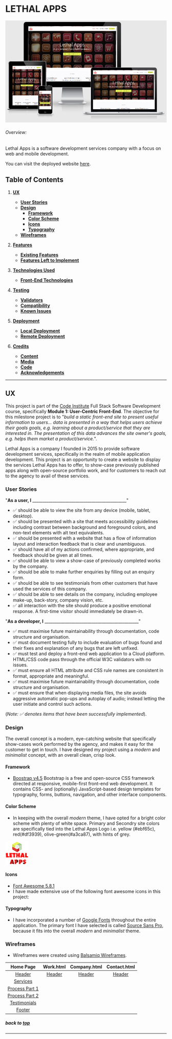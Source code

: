 # LETHAL APPS

![Lethal Apps](readme-files/amiresponsive.png)

###### Overview:

Lethal Apps is a software development services company with a focus on web and mobile development.

You can visit the deployed website [here](https://leithdm.github.io/milestone-project-1/).

## Table of Contents
1. [**UX**](#ux)
    - [**User Stories**](#user-stories)
    - [**Design**](#design)
        - [**Framework**](#framework)
        - [**Color Scheme**](#color-scheme)
        - [**Icons**](#icons)
        - [**Typography**](#typography)
    - [**Wireframes**](#wireframes)

2. [**Features**](#features)
    - [**Existing Features**](#existing-features)
    - [**Features Left to Implement**](#features-left-to-implement)

3. [**Technologies Used**](#technologies-used)
    - [**Front-End Technologies**](#front-end-technologies)

4. [**Testing**](#testing)
    - [**Validators**](#validators)
    - [**Compatibility**](#compatibility)
    - [**Known Issues**](#known-issues)

5. [**Deployment**](#deployment)
    - [**Local Deployment**](#local-deployment)
    - [**Remote Deployment**](#remote-deployment)

6. [**Credits**](#credits)
    - [**Content**](#content)
    - [**Media**](#media)
    - [**Code**](#code)
    - [**Acknowledgements**](#acknowledgements)

---

## UX

This project is part of the [Code Institute](https://codeinstitute.net/) Full Stack Software Development course, specifically **Module 1: User-Centric Front-End**. The objective for this milestone project is to "*build a static front-end site to present useful information to users... data is presented in a way that helps users achieve their goals goals, e.g. learning about a product/service that they are interested in. The presentation of this data advances the site owner's goals, e.g. helps them market a product/service.*".

Lethal Apps is a company I founded in 2015 to provide software development services, specifically in the realm of mobile application development. This project is an opportunity to create a website to display the services Lethal Apps has to offer, to show-case previously published apps along with open-source portfolio work, and for customers to reach out to the agency to avail of these services. 

### User Stories

"**__As a user, I__** ______________________________________________"

- :white_check_mark: should be able to view the site from any device (mobile, tablet, desktop).
- :white_check_mark: should be presented with a site that meets accessibility guidelines including contrast between background and foreground colors, and non-text elements with alt text equivalents.
- :white_check_mark: should be presented with a website that has a flow of information layout and interaction feedback that is clear and unambiguous.
- :white_check_mark: should have all of my actions confirmed, where appropriate, and feedback should be given at all times.
- :white_check_mark: should be able to view a show-case of previously completed works by the company.
- :white_check_mark: should be able to make further enquiries by filling out an enquiry form.
- :white_check_mark: should be able to see testimonials from other customers that have used the services of this company. 
- :white_check_mark: should be able to see details on the company, including employee make-up, back-story, company vision, etc. 
- :white_check_mark: all interaction with the site should produce a positive emotional response. A first-time visitor should immediately be drawn-in.

"**__As a developer, I__** ______________________________________________"

- :white_check_mark: must maximise future maintainability through documentation, code structure and organisation.
- :white_check_mark: must document testing fully to include evaluation of bugs found and their fixes and explanation of any bugs that are left unfixed.
- :white_check_mark: must test and deploy a front-end web application to a Cloud platform. HTML/CSS code pass through the official W3C validators with no issues.
- :white_check_mark: must ensure all HTML attribute and CSS rule names are consistent in format, appropriate and meaningful.
- :white_check_mark: must maximise future maintainability through documentation, code structure and organisation.
- :white_check_mark: must ensure that when displaying media files, the site avoids aggressive automatic pop-ups and autoplay of audio; instead letting the user initiate and control such actions.



(*Note: :white_check_mark: denotes items that have been successfully implemented*).

### Design

The overall concept is a modern, eye-catching website that specifically show-cases work performed by the agency, and makes it easy for the customer to get in touch. I have designed my project using a *modern* and *minimalist* concept, with an overall clean, crisp look.

#### Framework

- [Boostrap v4.5](https://getbootstrap.com/)
Bootstrap is a free and open-source CSS framework directed at responsive, mobile-first front-end web development. It contains CSS- and (optionally) JavaScript-based design templates for typography, forms, buttons, navigation, and other interface components.

#### Color Scheme

- In keeping with the overall *modern* theme, I have opted for a bright color scheme with plenty of white space. Primary and Secondry site colors are specifically tied into the Lethal Apps Logo i.e. yellow (#ebf65c), red(#df3939), olive-green(#a3ca87), with hints of grey. 

![Logo](readme-files/logo.jpg)

#### Icons

- [Font Awesome 5.8.1](https://fontawesome.com/)
- I have made extensive use of the following font awesome icons in this project: 


#### Typography

- I have incorporated a number of [Google Fonts](https://fonts.google.com/) throughout the entire application. The primary font I have selected is called [Source Sans Pro](https://fonts.google.com/specimen/Source+Sans+Pro?query=source+sans+pro), because it fits into the overall *modern* and *minimalist* theme.

### Wireframes

- Wireframes were created using [Balsamiq Wireframes](https://balsamiq.com/).

|    Home Page   |    Work.html     |    Company.html    |    Contact.html    |
|    :----:      |    :----:   |    :----:     |    :----:     |
|[Header](wireframes/main-page.png)|[Header](wireframes/work.png)|[Header](wireframes/company.png)|[Header](wireframes/contact.png)|
|[Services](wireframes/services.png)||||
|[Process Part 1](wireframes/process-pt-1.png)||||
|[Process Part 2](wireframes/process-pt-2.png)||||
|[Testimonials](wireframes/quotes.png)||||
|[Footer](wireframes/footer.png)||||

##### back to [top](#table-of-contents)

---
